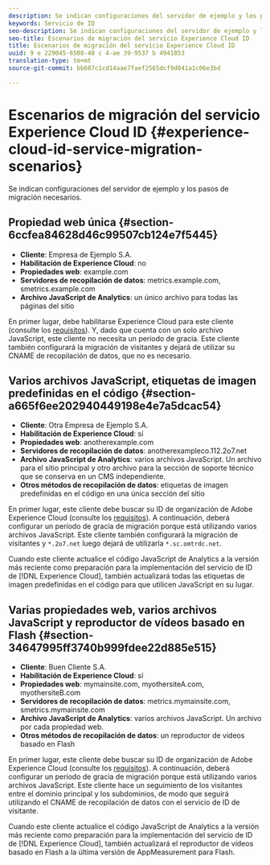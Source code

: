 ```yaml
---
description: Se indican configuraciones del servidor de ejemplo y los pasos de migración necesarios.
keywords: Servicio de ID
seo-description: Se indican configuraciones del servidor de ejemplo y los pasos de migración necesarios.
seo-title: Escenarios de migración del servicio Experience Cloud ID
title: Escenarios de migración del servicio Experience Cloud ID
uuid: 9 e 229045-6508-48 c 4-ae 39-9537 b 4941853
translation-type: tm+mt
source-git-commit: bb687c1cd14aae7faef2565dcf9d041a1c06e3bd

---
```



# Escenarios de migración del servicio Experience Cloud ID {#experience-cloud-id-service-migration-scenarios}

Se indican configuraciones del servidor de ejemplo y los pasos de migración necesarios.

## Propiedad web única {#section-6ccfea84628d46c99507cb124e7f5445}

* **Cliente**: Empresa de Ejemplo S.A.
* **Habilitación de Experience Cloud**: no
* **Propiedades web**: example.com
* **Servidores de recopilación de datos**: metrics.example.com, smetrics.example.com
* **Archivo JavaScript de Analytics**: un único archivo para todas las páginas del sitio

En primer lugar, debe habilitarse Experience Cloud para este cliente (consulte los [requisitos](../../mcvid-reference/mcvid-requirements.md)). Y, dado que cuenta con un solo archivo JavaScript, este cliente no necesita un período de gracia. Este cliente también configurará la migración de visitantes y dejará de utilizar su CNAME de recopilación de datos, que no es necesario.

## Varios archivos JavaScript, etiquetas de imagen predefinidas en el código {#section-a665f6ee202940449198e4e7a5dcac54}

* **Cliente**: Otra Empresa de Ejemplo S.A.
* **Habilitación de Experience Cloud**: sí
* **Propiedades web**: anotherexample.com
* **Servidores de recopilación de datos**: anotherexampleco.112.2o7.net
* **Archivo JavaScript de Analytics**: varios archivos JavaScript. Un archivo para el sitio principal y otro archivo para la sección de soporte técnico que se conserva en un CMS independiente.
* **Otros métodos de recopilación de datos**: etiquetas de imagen predefinidas en el código en una única sección del sitio

En primer lugar, este cliente debe buscar su ID de organización de Adobe Experience Cloud (consulte los [requisitos](../../mcvid-reference/mcvid-requirements.md)). A continuación, deberá configurar un período de gracia de migración porque está utilizando varios archivos JavaScript. Este cliente también configurará la migración de visitantes y `*.2o7.net` luego dejará de utilizarla `*.sc.omtrdc.net`.

Cuando este cliente actualice el código JavaScript de Analytics a la versión más reciente como preparación para la implementación del servicio de ID de [!DNL Experience Cloud], también actualizará todas las etiquetas de imagen predefinidas en el código para que utilicen JavaScript en su lugar.

## Varias propiedades web, varios archivos JavaScript y reproductor de vídeos basado en Flash {#section-34647995ff3740b999fdee22d885e515}

* **Cliente**: Buen Cliente S.A.
* **Habilitación de Experience Cloud**: sí
* **Propiedades web**: mymainsite.com, myothersiteA.com, myothersiteB.com
* **Servidores de recopilación de datos**: metrics.mymainsite.com, smetrics.mymainsite.com
* **Archivo JavaScript de Analytics**: varios archivos JavaScript. Un archivo por cada propiedad web.
* **Otros métodos de recopilación de datos**: un reproductor de vídeos basado en Flash

En primer lugar, este cliente debe buscar su ID de organización de Adobe Experience Cloud (consulte los [requisitos](../../mcvid-reference/mcvid-requirements.md)). A continuación, deberá configurar un período de gracia de migración porque está utilizando varios archivos JavaScript. Este cliente hace un seguimiento de los visitantes entre el dominio principal y los subdominios, de modo que seguirá utilizando el CNAME de recopilación de datos con el servicio de ID de visitante.

Cuando este cliente actualice el código JavaScript de Analytics a la versión más reciente como preparación para la implementación del servicio de ID de [!DNL Experience Cloud], también actualizará el reproductor de vídeos basado en Flash a la última versión de AppMeasurement para Flash.
